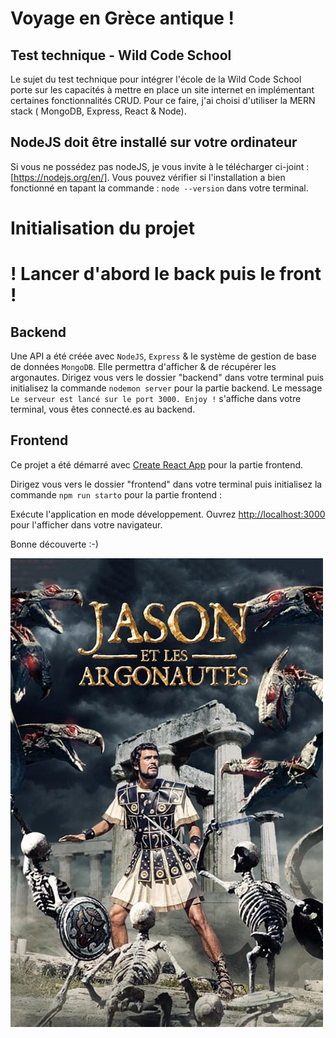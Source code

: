 # Voyage en Grèce antique !

## Test technique - Wild Code School

Le sujet du test technique pour intégrer l'école de la Wild Code School porte sur les capacités à mettre en place un site internet en implémentant certaines fonctionnalités CRUD. Pour ce faire, j'ai choisi d'utiliser la MERN stack ( MongoDB, Express, React & Node).

## NodeJS doit être installé sur votre ordinateur

Si vous ne possédez pas nodeJS, je vous invite à le télécharger ci-joint : [https://nodejs.org/en/]. Vous pouvez vérifier si l'installation a bien fonctionné en tapant la commande : `node --version` dans votre terminal.

# Initialisation du projet

# ! Lancer d'abord le back puis le front !

## Backend

Une API a été créée avec `NodeJS`, `Express` & le système de gestion de base de données `MongoDB`.
Elle permettra d'afficher & de récupérer les argonautes.
Dirigez vous vers le dossier "backend" dans votre terminal puis initialisez la commande `nodemon server` pour la partie backend.  Le message `Le serveur est lancé sur le port 3000. Enjoy !` s'affiche dans votre terminal, vous êtes connecté.es au backend.

## Frontend

Ce projet a été démarré avec [Create React App](https://github.com/facebook/create-react-app) pour la partie frontend.

Dirigez vous vers le dossier "frontend" dans votre terminal puis initialisez la commande `npm run starto` pour la partie frontend :

Exécute l'application en mode développement.
Ouvrez [http://localhost:3000](http://localhost:3000) pour l'afficher dans votre navigateur.

Bonne découverte :-)

![Jason et les argonautes](/frontend/src/assets/images/Jason.jpg)










